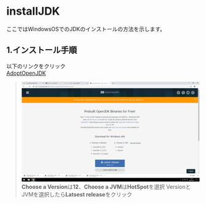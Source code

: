 # installJDK

ここではWindowsOSでのJDKのインストールの方法を示します。

## 1.インストール手順
以下のリンクをクリック  
[AdoptOpenJDK](https://adoptopenjdk.net/)
>![AdoptOpenJDK](https://github.com/shikari-s/installJDK/blob/master/AdoptOpenJDK.png)
>**Choose a Version**は**12**、**Choose a JVM**は**HotSpot**を選択
VersionとJVMを選択したら**Latsest release**をクリック

